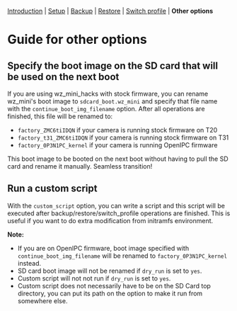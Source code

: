 [Introduction](README.md) | [Setup](README_setup.md) | [Backup](README_backup.md) | [Restore](README_restore.md) | [Switch profile](README_switch_profile.md) | **Other options**

# Guide for other options


## Specify the boot image on the SD card that will be used on the next boot
If you are using wz_mini_hacks with stock firmware, you can rename wz_mini's boot image to `sdcard_boot.wz_mini` and specify that file name with the `continue_boot_img_filename` option.
After all operations are finished, this file will be renamed to:
- `factory_ZMC6tiIDQN` if your camera is running stock firmware on T20
- `factory_t31_ZMC6tiIDQN` if your camera is running stock firmware on T31
- `factory_0P3N1PC_kernel` if your camera is running OpenIPC firmware

This boot image to be booted on the next boot without having to pull the SD card and rename it manually. Seamless transition!


## Run a custom script
With the `custom_script` option, you can write a script and this script will be executed after backup/restore/switch_profile operations are finished. This is useful if you want to do extra modification from initramfs environment.


**Note:**
- If you are on OpenIPC firmware, boot image specified with `continue_boot_img_filename` will be renamed to `factory_0P3N1PC_kernel` instead.
- SD card boot image will not be renamed if `dry_run` is set to `yes`.
- Custom script will not not run if `dry_run` is set to `yes`.
- Custom script does not necessarily have to be on the SD Card top directory, you can put its path on the option to make it run from somewhere else.

